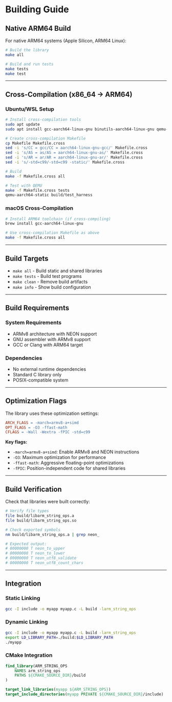 # Building Guide

## Native ARM64 Build

For native ARM64 systems (Apple Silicon, ARM64 Linux):

```bash
# Build the library
make all

# Build and run tests
make tests
make test
```

---

## Cross-Compilation (x86_64 → ARM64)

### Ubuntu/WSL Setup

```bash
# Install cross-compilation tools
sudo apt update
sudo apt install gcc-aarch64-linux-gnu binutils-aarch64-linux-gnu qemu-user-static

# Create cross-compilation Makefile
cp Makefile Makefile.cross
sed -i 's/CC = gcc/CC = aarch64-linux-gnu-gcc/' Makefile.cross
sed -i 's/AS = as/AS = aarch64-linux-gnu-as/' Makefile.cross
sed -i 's/AR = ar/AR = aarch64-linux-gnu-ar/' Makefile.cross
sed -i 's/-std=c99/-std=c99 -static/' Makefile.cross

# Build
make -f Makefile.cross all

# Test with QEMU
make -f Makefile.cross tests
qemu-aarch64-static build/test_harness
```

### macOS Cross-Compilation

```bash
# Install ARM64 toolchain (if cross-compiling)
brew install gcc-aarch64-linux-gnu

# Use cross-compilation Makefile as above
make -f Makefile.cross all
```

---

## Build Targets

- `make all` - Build static and shared libraries
- `make tests` - Build test programs  
- `make clean` - Remove build artifacts
- `make info` - Show build configuration

---

## Build Requirements

### System Requirements
- ARMv8 architecture with NEON support
- GNU assembler with ARMv8 support
- GCC or Clang with ARM64 target

### Dependencies
- No external runtime dependencies
- Standard C library only
- POSIX-compatible system

---

## Optimization Flags

The library uses these optimization settings:

```makefile
ARCH_FLAGS = -march=armv8-a+simd
OPT_FLAGS = -O3 -ffast-math
CFLAGS = -Wall -Wextra -fPIC -std=c99
```

**Key flags:**
- `-march=armv8-a+simd`: Enable ARMv8 and NEON instructions
- `-O3`: Maximum optimization for performance
- `-ffast-math`: Aggressive floating-point optimizations
- `-fPIC`: Position-independent code for shared libraries

---

## Build Verification

Check that libraries were built correctly:

```bash
# Verify file types
file build/libarm_string_ops.a
file build/libarm_string_ops.so

# Check exported symbols  
nm build/libarm_string_ops.a | grep neon_

# Expected output:
# 00000000 T neon_to_upper
# 00000000 T neon_to_lower
# 00000000 T neon_utf8_validate
# 00000000 T neon_utf8_count_chars
```

---

## Integration

### Static Linking
```bash
gcc -I include -o myapp myapp.c -L build -larm_string_ops
```

### Dynamic Linking
```bash  
gcc -I include -o myapp myapp.c -L build -larm_string_ops
export LD_LIBRARY_PATH=./build:$LD_LIBRARY_PATH
./myapp
```

### CMake Integration
```cmake
find_library(ARM_STRING_OPS 
    NAMES arm_string_ops
    PATHS ${CMAKE_SOURCE_DIR}/build
)

target_link_libraries(myapp ${ARM_STRING_OPS})
target_include_directories(myapp PRIVATE ${CMAKE_SOURCE_DIR}/include)
```